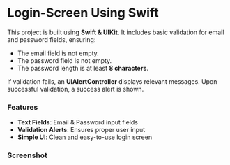 # Login-Screen Using Swift
  

This project is  built using **Swift & UIKit**. It includes basic validation for email and password fields, ensuring:  

 * The email field is not empty.  
 * The password field is not empty.  
 * The password length is at least **8 characters**.  

If validation fails, an **UIAlertController** displays relevant messages. Upon successful validation, a success alert is shown.  

### Features  
- **Text Fields**: Email & Password input fields  
- **Validation Alerts**: Ensures proper user input  
- **Simple UI**: Clean and easy-to-use login screen  

### Screenshot  


  
